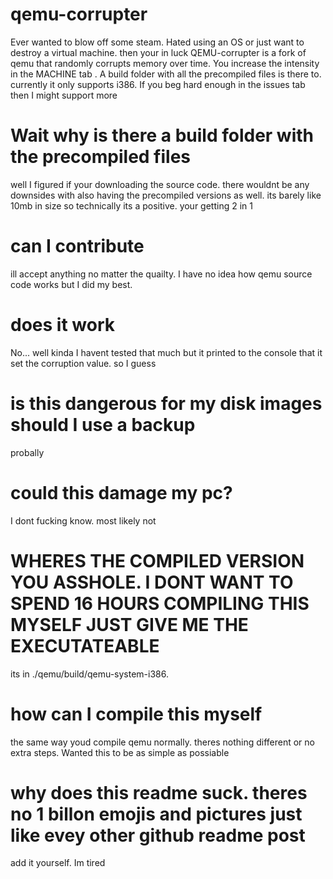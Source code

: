 # qemu-corrupter


Ever wanted to blow off some steam. Hated using an OS or just want to destroy a virtual machine. then your in luck
QEMU-corrupter is a fork of qemu that randomly corrupts memory over time. You increase the intensity in the MACHINE tab . A build folder with all the precompiled files is there to.
currently it only supports i386. If you beg hard enough in the issues tab then I might support more


# Wait why is there a build folder with the precompiled files
well I figured if your downloading the source code. there wouldnt be any downsides with also having the precompiled versions as well. its barely like 10mb in size
so technically its a positive. your getting 2 in 1

# can I contribute
ill accept anything no matter the quailty. I have no idea how qemu source code works but I did my best. 

# does it work
No... well kinda I havent tested that much but it printed to the console that it set the corruption value. so I guess

# is this dangerous for my disk images should I use a backup
probally

# could this damage my pc?
I dont fucking know. most likely not

# WHERES THE COMPILED VERSION YOU ASSHOLE. I DONT WANT TO SPEND 16 HOURS COMPILING THIS MYSELF JUST GIVE ME THE EXECUTATEABLE
its in ./qemu/build/qemu-system-i386. 



# how can I compile this myself
the same way youd compile qemu normally. theres nothing different or no extra steps. Wanted this to be as simple as possiable

# why does this readme suck. theres no 1 billon emojis and pictures just like evey other github readme post
add it yourself. Im tired


